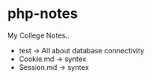 # php-notes
My College Notes..

- test -> All about database connectivity
- Cookie.md -> syntex
- Session.md -> syntex
